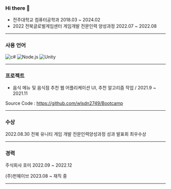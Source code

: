### Hi there 👋
- 전주대학교 컴퓨터공학과
2018.03 ~ 2024.02
- 2022 전북글로벌게임센터 게임개발 전문인력 양성과정
2022.07 ~ 2022.08
***
### 사용 언어
<!-- [![Top Langs](https://github-readme-stats.vercel.app/api/top-langs/?username=MoonSheep08)](https://github.com/anuraghazra/github-readme-stats) !-->

![c#](https://img.shields.io/badge/C%23-239120?style=for-the-badge&logo=c-sharp&logoColor=white)
![Node.js](https://img.shields.io/badge/Node.js-43853D?style=for-the-badge&logo=node.js&logoColor=white)
![Unity](https://img.shields.io/badge/Unity-100000?style=for-the-badge&logo=unity&logoColor=white)
***
### 프로젝트
- 음식 메뉴 및 음식점 추천 웹 어플리케이션
UI, 추천 알고리즘 작업 / 2021.9 ~ 2021.11

Source Code : https://github.com/wlsdn2749/Bootcamp
***
### 수상
2022.08.30 전북 유니티 게임 개발 전문인력양성과정 성과 발표회 최우수상
***
### 경력
주식회사 호미  2022.09 ~ 2022.12

(주)펀웨이브   2023.08 ~ 재직 중
***
